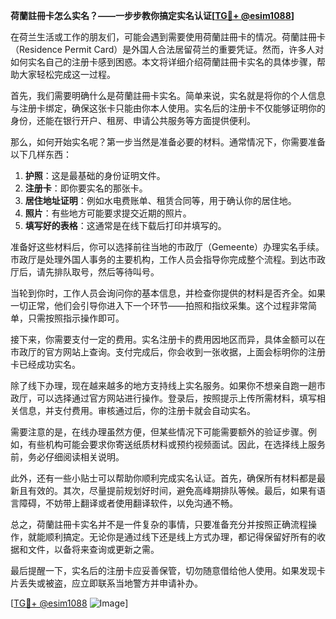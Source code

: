 **荷蘭註冊卡怎么实名？——一步步教你搞定实名认证[[TG💪+ @esim1088](https://t.me/s/esim1088)]**

在荷兰生活或工作的朋友们，可能会遇到需要使用荷蘭註冊卡的情况。荷蘭註冊卡（Residence Permit Card）是外国人合法居留荷兰的重要凭证。然而，许多人对如何实名自己的注册卡感到困惑。本文将详细介绍荷蘭註冊卡实名的具体步骤，帮助大家轻松完成这一过程。

首先，我们需要明确什么是荷蘭註冊卡实名。简单来说，实名就是将你的个人信息与注册卡绑定，确保这张卡只能由你本人使用。实名后的注册卡不仅能够证明你的身份，还能在银行开户、租房、申请公共服务等方面提供便利。

那么，如何开始实名呢？第一步当然是准备必要的材料。通常情况下，你需要准备以下几样东西：

1. **护照**：这是最基础的身份证明文件。
2. **注册卡**：即你要实名的那张卡。
3. **居住地址证明**：例如水电费账单、租赁合同等，用于确认你的居住地。
4. **照片**：有些地方可能要求提交近期的照片。
5. **填写好的表格**：这通常是在线下载后打印并填写的。

准备好这些材料后，你可以选择前往当地的市政厅（Gemeente）办理实名手续。市政厅是处理外国人事务的主要机构，工作人员会指导你完成整个流程。到达市政厅后，请先排队取号，然后等待叫号。

当轮到你时，工作人员会询问你的基本信息，并检查你提供的材料是否齐全。如果一切正常，他们会引导你进入下一个环节——拍照和指纹采集。这个过程非常简单，只需按照指示操作即可。

接下来，你需要支付一定的费用。实名注册卡的费用因地区而异，具体金额可以在市政厅的官方网站上查询。支付完成后，你会收到一张收据，上面会标明你的注册卡已经成功实名。

除了线下办理，现在越来越多的地方支持线上实名服务。如果你不想亲自跑一趟市政厅，可以选择通过官方网站进行操作。登录后，按照提示上传所需材料，填写相关信息，并支付费用。审核通过后，你的注册卡就会自动实名。

需要注意的是，在线办理虽然方便，但某些情况下可能需要额外的验证步骤。例如，有些机构可能会要求你寄送纸质材料或预约视频面试。因此，在选择线上服务前，务必仔细阅读相关说明。

此外，还有一些小贴士可以帮助你顺利完成实名认证。首先，确保所有材料都是最新且有效的。其次，尽量提前规划好时间，避免高峰期排队等候。最后，如果有语言障碍，不妨带上翻译或者使用翻译软件，以免沟通不畅。

总之，荷蘭註冊卡实名并不是一件复杂的事情，只要准备充分并按照正确流程操作，就能顺利搞定。无论你是通过线下还是线上方式办理，都记得保留好所有的收据和文件，以备将来查询或更新之需。

最后提醒一下，实名后的注册卡应妥善保管，切勿随意借给他人使用。如果发现卡片丢失或被盗，应立即联系当地警方并申请补办。

[[TG💪+ @esim1088](https://t.me/s/esim1088) ![Image](https://i.postimg.cc/4NQfJmqS/Snipaste-2025-05-13-00-14-12.png)]
